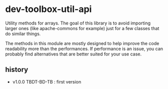 <!--
  - MIT License
  -
  - Copyright © 2023 dev-toolbox.org
  -
  - Permission is hereby granted, free of charge, to any person obtaining a copy of this software and associated documentation files
  - (the "Software"), to deal in the Software without restriction, including without limitation the rights to use, copy, modify, merge, publish,
  - distribute, sublicense, and/or sell copies of the Software, and to permit persons to whom the Software is furnished to do so, subject to the
  - following conditions:
  -
  - The above copyright notice and this permission notice shall be included in all copies or substantial portions of the Software.
  -
  - THE SOFTWARE IS PROVIDED "AS IS", WITHOUT WARRANTY OF ANY KIND, EXPRESS OR IMPLIED, INCLUDING BUT NOT LIMITED TO THE WARRANTIES OF
  - MERCHANTABILITY, FITNESS FOR A PARTICULAR PURPOSE AND NONINFRINGEMENT. IN NO EVENT SHALL THE AUTHORS OR COPYRIGHT HOLDERS BE LIABLE FOR ANY
  - CLAIM, DAMAGES OR OTHER LIABILITY, WHETHER IN AN ACTION OF CONTRACT, TORT OR OTHERWISE, ARISING FROM, OUT OF OR IN CONNECTION WITH THE SOFTWARE
  - OR THE USE OR OTHER DEALINGS IN THE SOFTWARE.
  -->

dev-toolbox-util-api
=====================

Utility methods for arrays. The goal of this library is to avoid importing larger ones (like apache-commons for example) just for a few classes that do similar things.

The methods in this module are mostly designed to help improve the code readability more than the performances.
If performance is an issue, you can probably find alternatives that are better suited for your use case.

history
-------
- v1.0.0 TBDT-BD-TB : first version